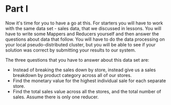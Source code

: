 # Part I
Now it's time for you to have a go at this. For starters you will have to work with the same data set - sales data, that we discussed in lessons. You will have to write some Mappers and Reducers yourself and then answer the questions about data that follow. You will have to do the data processing on your local pseudo-distributed cluster, but you will be able to see if your solution was correct by submitting your results to our system.

The three questions that you have to answer about this data set are:

- Instead of breaking the sales down by store, instead give us a sales breakdown by product category across all of our stores.
- Find the monetary value for the highest individual sale for each separate store.
- Find the total sales value across all the stores, and the total number of sales. Assume there is only one reducer.